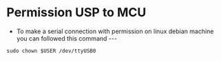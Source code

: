 # Permission USP to MCU
- To make a serial connection with permission on linux debian machine you can followed this command ---
```shell
sudo chown $USER /dev/ttyUSB0
```
